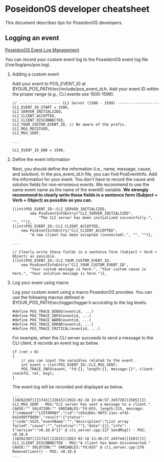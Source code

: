 # PoseidonOS developer cheatsheet

This document describes tips for PoseidonOS developers.

## Logging an event

[PoseidonOS Event Log Management](./design/log_management.md)

You can record your custom event log to the PoseidonOS event log file (/var/log/pos/pos.log).

1. Adding a custom event

    Add your event to POS_EVENT_ID at $YOUR_POS_PATH/src/include/pos_event_id.h. Add your event ID within the proper range (e.g., CLI events use 1500-1599).
    ```
    // ------------------- CLI Server (1500 - 1599) -------------------
    CLI_EVENT_ID_START = 1500,
    CLI_SERVER_INITIALIZED,
    CLI_CLIENT_ACCEPTED,
    CLI_CLIENT_DISCONNECTED,
    CLI_YOUR_CUSTOM_EVENT_ID, // Be aware of the prefix.
    CLI_MSG_RECEIVED,
    CLI_MSG_SENT,
    
    ...
    
    CLI_EVENT_ID_END = 1599,
    ```
2. Define the event information

    Next, you should define the information (i.e., name, message, cause, and solution). In the pos_event_id.h file, you can find PosEventInfo. Add the information for your event. You don't have to record the cause and solution fields for non-erroneous events. We recommend to use the same event name as the name of the eventID variable. **We strongly recommend to clearly write those fields in a sentence form (Subject + Verb + Object) as possible as you can.**
    ```
    {(int)POS_EVENT_ID::CLI_SERVER_INITIALIZED,
            new PosEventInfoEntry("CLI_SERVER_INITIALIZED",
                "The CLI server has been initialized successfully.", "", "")},
    {(int)POS_EVENT_ID::CLI_CLIENT_ACCEPTED,
        new PosEventInfoEntry("CLI_CLIENT_ACCEPTED",
            "A new client has been accepted (connected).", "", "")},
    
    ...

    // Clearly write those fields in a sentence form (Subject + Verb + Object) as possible.
    {(int)POS_EVENT_ID::CLI_YOUR_CUSTOM_EVENT_ID,
        new PosEventInfoEntry("CLI_YOUR_CUSTOM_EVENT_ID",
            "Your custom message is here.", "Your custom cause is here.", "Your solution message is here.")},
    ```
3. Log your event using macro

    Log your custom event using a macro PoseidonOS provides. You can use the following macros defined in $YOUR_POS_PATH/src/logger/logger.h according to the log levels:
    ```
    #define POS_TRACE_DEBUG(eventid, ...)
    #define POS_TRACE_INFO(eventid, ...)
    #define POS_TRACE_WARN(eventid, ...)
    #define POS_TRACE_ERROR(eventid, ...)
    #define POS_TRACE_CRITICAL(eventid, ...)
    ```
    For example, when the CLI server succeeds to send a message to the CLI client, it records an event log as below.
    ```
    if (ret < 0)
    {
        // you can input the varaibles related to the event.
        int event = (int)POS_EVENT_ID::CLI_MSG_SENT;
        POS_TRACE_INFO(event, "fd:{}, length:{}, message:{}", client->sockfd, ret, msg);
    }
    ```
    The event log will be recorded and displayed as below.
    ```
    ...
    [10262307][21743][21815][2022-02-18 13:46:57.245728][1505][I]   CLI_MSG_SENT - MSG:"CLI server has sent a message to a client." CAUSE:"" SOLUTION:"" VARIABLES:"fd:655, length:215, message:{"command":"LISTARRAY","rid":"cd5a1bbc-9075-11ec-af45-b42e99ff989b","result":{"status":{"code":5525,"eventName":"","description":"List array failed","cause":"","solution":""},"data":{}},"info":{"version":"v0.10.6"}}" @ cli_server.cpp:127 SendMsg() - POS: v0.10.6
    [10262307][21743][21815][2022-02-18 13:46:57.245744][1503][I]   CLI_CLIENT_DISCONNECTED - MSG:"A client has been disconnected." CAUSE:"" SOLUTION:"" VARIABLES:"fd:655" @ cli_server.cpp:170 RemoveClient() - POS: v0.10.6
    ...
    ```